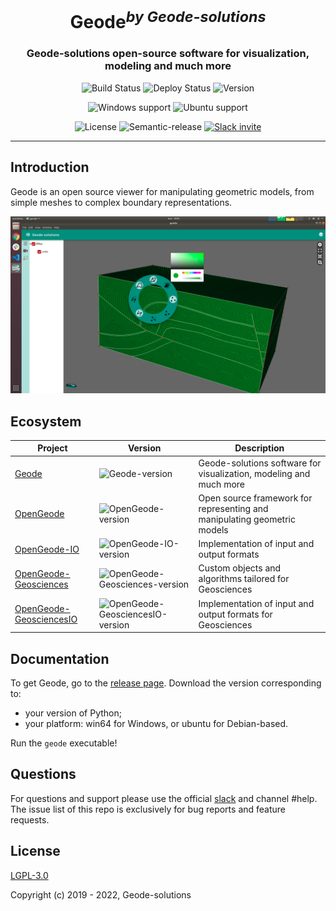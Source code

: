 <h1 align="center">Geode<sup><i>by Geode-solutions</i></sup></h1>
<h3 align="center">Geode-solutions open-source software for visualization, modeling and much more</h3>

<p align="center">
  <img src="https://github.com/Geode-solutions/GeodePackage/workflows/CI/badge.svg" alt="Build Status">
  <img src="https://github.com/Geode-solutions/GeodePackage/workflows/CD/badge.svg" alt="Deploy Status">
  <img src="https://img.shields.io/github/release/Geode-solutions/GeodePackage.svg" alt="Version">
</p>

<p align="center">
  <img src="https://img.shields.io/static/v1?label=Windows&logo=windows&logoColor=white&message=support&color=success" alt="Windows support">
  <img src="https://img.shields.io/static/v1?label=Ubuntu&logo=Ubuntu&logoColor=white&message=support&color=success" alt="Ubuntu support">
</p>

<p align="center">
  <img src="https://img.shields.io/badge/license-LGPL 3.0-blue.svg" alt="License">
  <img src="https://img.shields.io/badge/%20%20%F0%9F%93%A6%F0%9F%9A%80-semantic--release-e10079.svg" alt="Semantic-release">
  <a href="https://slackin-opengeode.herokuapp.com">
    <img src="https://slackin-opengeode.herokuapp.com/badge.svg" alt="Slack invite">
  </a>
</p>

---

## Introduction

Geode is an open source viewer for manipulating geometric models, from simple meshes to complex boundary representations. 

![Geode](https://github.com/Geode-solutions/GeodePackage/blob/master/UI.png)

## Ecosystem

| Project | Version | Description |
|---------|---------|-------------|
| [Geode]          | ![Geode-version] | Geode-solutions software for visualization, modeling and much more |
| [OpenGeode]          | ![OpenGeode-version] | Open source framework for representing and manipulating geometric models |
| [OpenGeode-IO]          | ![OpenGeode-IO-version] | Implementation of input and output formats |
| [OpenGeode-Geosciences]          | ![OpenGeode-Geosciences-version] | Custom objects and algorithms tailored for Geosciences |
| [OpenGeode-GeosciencesIO]          | ![OpenGeode-GeosciencesIO-version] | Implementation of input and output formats for Geosciences |

[Geode]: https://github.com/Geode-solutions/Geode
[Geode-version]: https://img.shields.io/github/release/Geode-solutions/Geode.svg

[OpenGeode]: https://github.com/Geode-solutions/OpenGeode
[OpenGeode-version]: https://img.shields.io/github/release/Geode-solutions/OpenGeode.svg

[OpenGeode-IO]: https://github.com/Geode-solutions/OpenGeode-IO
[OpenGeode-IO-version]: https://img.shields.io/github/release/Geode-solutions/OpenGeode-IO.svg

[OpenGeode-Geosciences]: https://github.com/Geode-solutions/OpenGeode-Geosciences
[OpenGeode-Geosciences-version]: https://img.shields.io/github/release/Geode-solutions/OpenGeode-Geosciences.svg

[OpenGeode-GeosciencesIO]: https://github.com/Geode-solutions/OpenGeode-GeosciencesIO
[OpenGeode-GeosciencesIO-version]: https://img.shields.io/github/release/Geode-solutions/OpenGeode-GeosciencesIO.svg


## Documentation

To get Geode, go to the [release page](https://github.com/Geode-solutions/GeodePackage/releases/). Download the version corresponding to:
 * your version of Python;
 * your platform: win64 for Windows, or ubuntu for Debian-based.

Run the ```geode``` executable!


## Questions
For questions and support please use the official [slack](https://slackin-opengeode.herokuapp.com) and channel #help. 
The issue list of this repo is exclusively for bug reports and feature requests. 


## License

[LGPL-3.0](https://opensource.org/licenses/LGPL-3.0)

Copyright (c) 2019 - 2022, Geode-solutions
